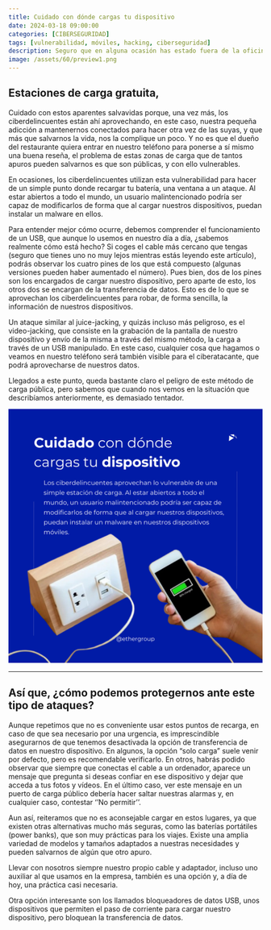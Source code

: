```yaml
---
title: Cuidado con dónde cargas tu dispositivo
date: 2024-03-18 09:00:00 
categories: [CIBERSEGURIDAD]
tags: [vulnerabilidad, móviles, hacking, ciberseguridad]
description: Seguro que en alguna ocasión has estado fuera de la oficina y, ante el aviso de que tu teléfono móvil corporativo se está quedando sin batería, has buscado desesperadamente un sitio donde cargarlo
image: /assets/60/preview1.png
---
```


## Estaciones de carga gratuita, 

Cuidado con estos aparentes salvavidas porque, una vez más, los ciberdelincuentes están ahí aprovechando, en este caso, nuestra pequeña adicción a mantenernos conectados para hacer otra vez de las suyas, y que más que salvarnos la vida, nos la complique un poco. Y no es que el dueño del restaurante quiera entrar en nuestro teléfono para ponerse a sí mismo una buena reseña, el problema de estas zonas de carga que de tantos apuros pueden salvarnos es que son públicas, y con ello vulnerables.

En ocasiones, los ciberdelincuentes utilizan esta vulnerabilidad para hacer de un simple punto donde recargar tu batería, una ventana a un ataque.  Al estar abiertos a todo el mundo, un usuario malintencionado podría ser capaz de modificarlos de forma que al cargar nuestros dispositivos, puedan instalar un malware en ellos.

Para entender mejor cómo ocurre, debemos comprender el funcionamiento de un USB, que aunque lo usemos en nuestro día a día, ¿sabemos realmente cómo está hecho? Si coges el cable más cercano que tengas (seguro que tienes uno no muy lejos mientras estás leyendo este artículo), podrás observar los cuatro pines de los que está compuesto (algunas versiones pueden haber aumentado el número). Pues bien, dos de los pines son los encargados de cargar nuestro dispositivo, pero aparte de esto, los otros dos se encargan de la transferencia de datos. Esto es de lo que se aprovechan los ciberdelincuentes para robar, de forma sencilla, la información de nuestros dispositivos.

Un ataque similar al juice-jacking, y quizás incluso más peligroso, es el video-jacking, que consiste en la grabación de la pantalla de nuestro dispositivo y envío de la misma a través del mismo método, la carga a través de un USB manipulado. En este caso, cualquier cosa que hagamos o veamos en nuestro teléfono será también visible para el ciberatacante, que podrá aprovecharse de nuestros datos.

Llegados a este punto, queda bastante claro el peligro de este método de carga pública, pero sabemos que cuando nos vemos en la situación que describíamos anteriormente, es demasiado tentador. 

![Imagen 01](/assets/60/060-01.png)
* * *

## Así que, ¿cómo podemos protegernos ante este tipo de ataques?

Aunque repetimos que no es conveniente usar estos puntos de recarga, en caso de que sea necesario por una urgencia, es imprescindible asegurarnos de que tenemos desactivada la opción de transferencia de datos en nuestro dispositivo. En algunos, la opción “solo carga” suele venir por defecto, pero es recomendable verificarlo. En otros, habrás podido observar que siempre que conectas el cable a un ordenador, aparece un mensaje que pregunta si deseas confiar en ese dispositivo y dejar que acceda a tus fotos y vídeos. En el último caso, ver este mensaje en un puerto de carga público debería hacer saltar nuestras alarmas y, en cualquier caso, contestar ‘’No permitir’’.

Aun así, reiteramos que no es aconsejable cargar en estos lugares, ya que existen otras alternativas mucho más seguras, como las baterías portátiles (power banks), que son muy prácticas para los viajes. Existe una amplia variedad de modelos y tamaños adaptados a nuestras necesidades y pueden salvarnos de algún que otro apuro.

Llevar con nosotros siempre nuestro propio cable y adaptador, incluso uno auxiliar al que usamos en la empresa, también es una opción y, a día de hoy, una práctica casi necesaria.

Otra opción interesante son los llamados bloqueadores de datos USB, unos dispositivos que permiten el paso de corriente para cargar nuestro dispositivo, pero bloquean la transferencia de datos.

